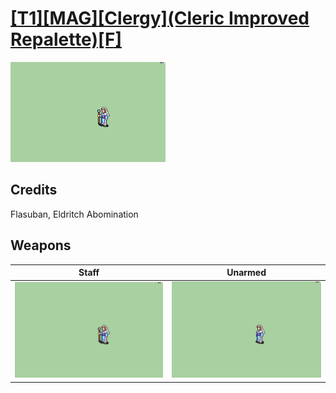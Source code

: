 # [\[T1\]\[MAG\]\[Clergy\]\(Cleric Improved Repalette\)\[F\]](./%5BT1%5D%5BMAG%5D%5BClergy%5D(Cleric%20Improved%20Repalette)%5BF%5D)

<img src="./7.%20Staff/Staff_000.png" alt="[T1][MAG][Clergy](Cleric Improved Repalette)[F] standing" />

## Credits

Flasuban, Eldritch Abomination

## Weapons


|Staff |Unarmed |
|  :---: | :---: |
| <img alt="Staff animation" src="./7.%20Staff/Staff.gif" /> | <img alt="Unarmed animation" src="./8.%20Unarmed/Unarmed.gif" /> |
